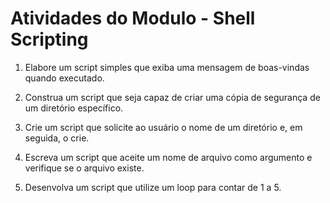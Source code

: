 # Atividades do Modulo - Shell Scripting

1. Elabore um script simples que exiba uma mensagem de boas-vindas quando 
executado.

2. Construa um script que seja capaz de criar uma cópia de segurança de um 
diretório específico.

3. Crie um script que solicite ao usuário o nome de um diretório e, em 
seguida, o crie.

4. Escreva um script que aceite um nome de arquivo como argumento e verifique 
se o arquivo existe.

5. Desenvolva um script que utilize um loop para contar de 1 a 5.
